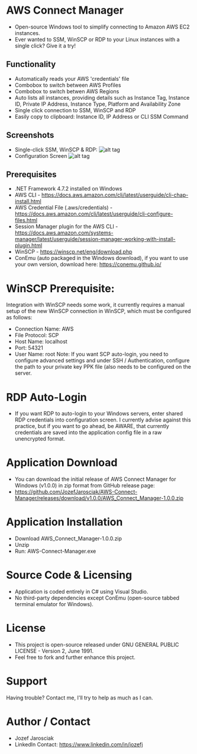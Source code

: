 # AWS Connect Manager
- Open-source Windows tool to simplify connecting to Amazon AWS EC2 instances. 
- Ever wanted to SSM, WinSCP or RDP to your Linux instances with a single click? Give it a try!

## Functionality
- Automatically reads your AWS 'credentials' file
- Combobox to switch between AWS Profiles
- Combobox to switch betwen AWS Regions
- Auto lists all instances, providing details such as Instance Tag, Instance ID, Private IP Address, Instance Type, Platform and Availability Zone
- Single click connection to SSM, WinSCP and RDP
- Easily copy to clipboard: Instance ID, IP Address or CLI SSM Command

## Screenshots
- Single-click SSM, WinSCP & RDP:
 ![alt tag](https://i.imgur.com/HIsf3Qr.png)
- Configuration Screen
 ![alt tag](https://i.imgur.com/cDXhYPC.png)

## Prerequisites
- .NET Framework 4.7.2 installed on Windows
- AWS CLI - https://docs.aws.amazon.com/cli/latest/userguide/cli-chap-install.html
- AWS Credential File (.aws/credentials) - https://docs.aws.amazon.com/cli/latest/userguide/cli-configure-files.html
- Session Manager plugin for the AWS CLI - https://docs.aws.amazon.com/systems-manager/latest/userguide/session-manager-working-with-install-plugin.html
- WinSCP - https://winscp.net/eng/download.php
- ConEmu (auto packaged in the Windows download), if you want to use your own version, download here: https://conemu.github.io/

# WinSCP Prerequisite:
Integration with WinSCP needs some work, it currently requires a manual setup of the new WinSCP connection in WinSCP, which must be configured as follows: 
- Connection Name: AWS
- File Protocol: SCP
- Host Name: localhost
- Port: 54321
- User Name: root
Note: If you want SCP auto-login, you need to configure advanced settings and under SSH / Authentication, configure the path to your private key PPK file (also needs to be configured on the server.

# RDP Auto-Login
- If you want RDP to auto-login to your Windows servers, enter shared RDP credentials into configuration screen. I currently advise against this practice, but if you want to go ahead, be AWARE, that currently credentials are saved into the application config file in a raw unencrypted format.

# Application Download
- You can download the initial release of AWS Connect Manager for Windows (v1.0.0) in zip format from GitHub release page:
- https://github.com/JozefJarosciak/AWS-Connect-Manager/releases/download/v1.0.0/AWS_Connect_Manager-1.0.0.zip

# Application Installation
- Download AWS_Connect_Manager-1.0.0.zip
- Unzip
- Run: AWS-Connect-Manager.exe

# Source Code & Licensing
- Application is coded entirely in C# using Visual Studio. 
- No third-party dependencies except ConEmu (open-source tabbed terminal emulator for Windows). 

# License
- This project is open-source released under GNU GENERAL PUBLIC LICENSE - Version 2, June 1991.
- Feel free to fork and further enhance this project.

# Support
Having trouble? Contact me, I'll try to help as much as I can.

# Author / Contact
- Jozef Jarosciak 
- LinkedIn Contact: https://www.linkedin.com/in/jozefj
